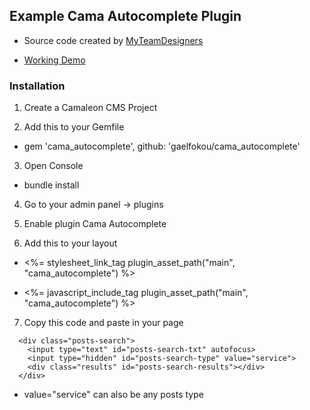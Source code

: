 ## Example Cama Autocomplete Plugin

* Source code created by [MyTeamDesigners](http://www.myteamdesigners.com)

* [Working Demo](http://www.panamebusinesscenter.com)

### Installation

1. Create a Camaleon CMS Project

2. Add this to your Gemfile

* gem 'cama_autocomplete', github:  'gaelfokou/cama_autocomplete'

3. Open Console

* bundle install

4. Go to your admin panel -> plugins

5. Enable plugin Cama Autocomplete

6. Add this to your layout

* <%= stylesheet_link_tag plugin_asset_path("main", "cama_autocomplete") %>

* <%= javascript_include_tag plugin_asset_path("main", "cama_autocomplete") %>

7. Copy this code and paste in your page

```
  <div class="posts-search">
    <input type="text" id="posts-search-txt" autofocus>
    <input type="hidden" id="posts-search-type" value="service">
    <div class="results" id="posts-search-results"></div>
  </div>
```

* value="service" can also be any posts type
